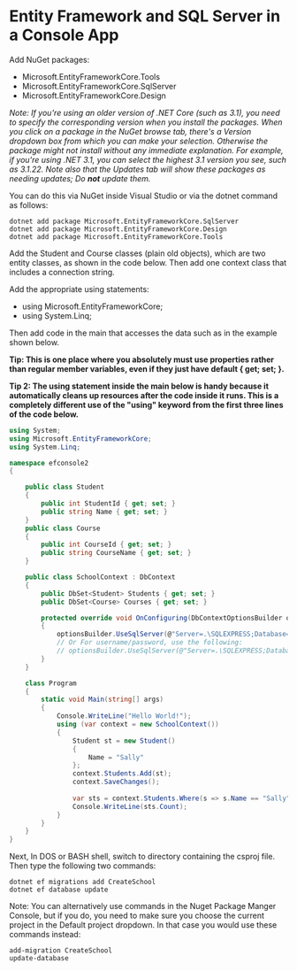 # Entity Framework and SQL Server in a Console App

Add NuGet packages:

* Microsoft.EntityFrameworkCore.Tools
* Microsoft.EntityFrameworkCore.SqlServer
* Microsoft.EntityFrameworkCore.Design

*Note: If you're using an older version of .NET Core (such as 3.1), you need to specify the corresponding version when you install the packages. When you click on a package in the NuGet browse tab, there's a Version dropdown box from which you can make your selection. Otherwise the package might not install without any immediate explanation. For example, if you're using .NET 3.1, you can select the highest 3.1 version you see, such as 3.1.22. Note also that the Updates tab will show these packages as needing updates; Do **not** update them.*

You can do this via NuGet inside Visual Studio or via the dotnet command as follows:

```
dotnet add package Microsoft.EntityFrameworkCore.SqlServer
dotnet add package Microsoft.EntityFrameworkCore.Design
dotnet add package Microsoft.EntityFrameworkCore.Tools
```

Add the Student and Course classes (plain old objects), which are two entity classes, as shown in the code below. Then add one context class that includes a connection string.

Add the appropriate using statements:

* using Microsoft.EntityFrameworkCore;
* using System.Linq;


Then add code in the main that accesses the data such as in the example shown below.

**Tip: This is one place where you absolutely must use properties rather than regular member variables, even if they just have default { get; set; }.**

**Tip 2: The using statement inside the main below is handy because it automatically cleans up resources after the code inside it runs. This is a completely different use of the "using" keyword from the first three lines of the code below.**

```cs
using System;
using Microsoft.EntityFrameworkCore;
using System.Linq;

namespace efconsole2
{

    public class Student
    {
        public int StudentId { get; set; }
        public string Name { get; set; }
    }
    public class Course
    {
        public int CourseId { get; set; }
        public string CourseName { get; set; }
    }

    public class SchoolContext : DbContext
    {
        public DbSet<Student> Students { get; set; }
        public DbSet<Course> Courses { get; set; }

        protected override void OnConfiguring(DbContextOptionsBuilder optionsBuilder)
        {
            optionsBuilder.UseSqlServer(@"Server=.\SQLEXPRESS;Database=efconsole1;Integrated Security=SSPI;");
            // Or For username/password, use the following:
            // optionsBuilder.UseSqlServer(@"Server=.\SQLEXPRESS;Database=efconsole1;User Id=sa;Password=abc123;");
        }
    }

    class Program
    {
        static void Main(string[] args)
        {
            Console.WriteLine("Hello World!");
            using (var context = new SchoolContext())
            {
                Student st = new Student()
                {
                    Name = "Sally"
                };
                context.Students.Add(st);
                context.SaveChanges();
                
                var sts = context.Students.Where(s => s.Name == "Sally").ToList();
                Console.WriteLine(sts.Count);
            }
        }
    }
}
```

Next, In DOS or BASH shell, switch to directory containing the csproj file. Then type the following two commands:
```
dotnet ef migrations add CreateSchool
dotnet ef database update
```

Note: You can alternatively use commands in the Nuget Package Manger Console, but if you do, you need to make sure you choose the current project in the Default project dropdown. In that case you would use these commands instead:

```
add-migration CreateSchool
update-database
```

